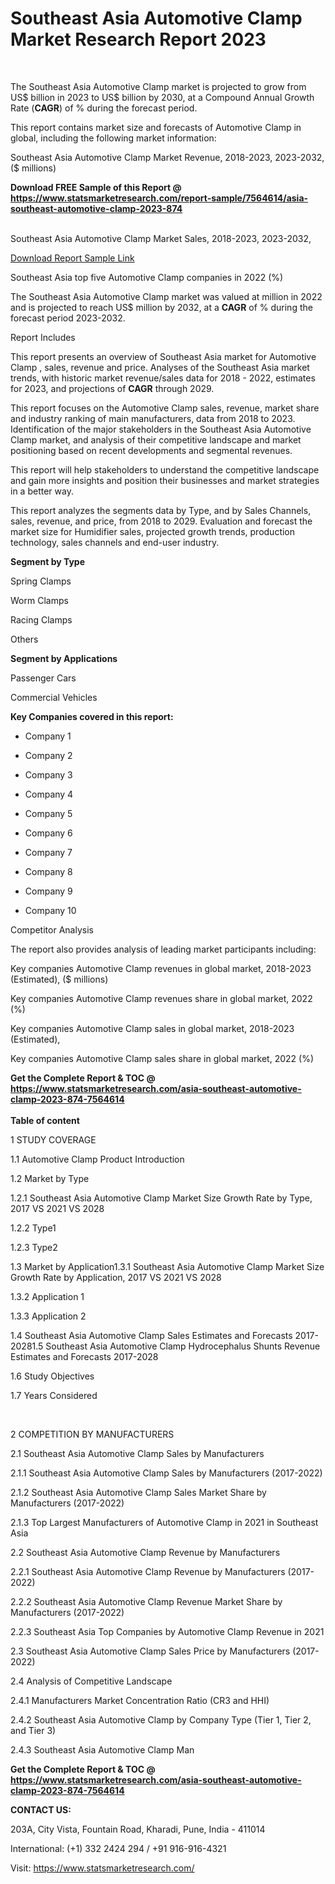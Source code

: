 <h1>Southeast Asia Automotive Clamp Market Research Report 2023</h1><br/><p>The Southeast Asia Automotive Clamp market is projected to grow from US$ billion in 2023 to US$ billion by 2030, at a Compound Annual Growth Rate (<strong>CAGR</strong>) of % during the forecast period.</p><p>
 
 This report contains market size and forecasts of Automotive Clamp in global, including the following market information:</p><p>
 
 Southeast Asia Automotive Clamp Market Revenue, 2018-2023, 2023-2032, ($ millions)</p><div><b>Download FREE Sample of this Report @ <a href="https://www.statsmarketresearch.com/download-free-sample/7564614/asia-southeast-automotive-clamp-2023-874">https://www.statsmarketresearch.com/report-sample/7564614/asia-southeast-automotive-clamp-2023-874</a></b></div><br><p>
 
 Southeast Asia Automotive Clamp Market Sales, 2018-2023, 2023-2032,</p><p><a href="https://www.statsmarketresearch.com/download-free-sample/7564614/asia-southeast-automotive-clamp-2023-874">Download Report Sample Link</a></p><p>
 
 Southeast Asia top five Automotive Clamp companies in 2022 (%)</p><p>
 
 The Southeast Asia Automotive Clamp market was valued at million in 2022 and is projected to reach US$ million by 2032, at a <strong>CAGR</strong> of % during the forecast period 2023-2032.</p><p>
 
 Report Includes</p><p>
 
 This report presents an overview of Southeast Asia market for Automotive Clamp , sales, revenue and price. Analyses of the Southeast Asia market trends, with historic market revenue/sales data for 2018 - 2022, estimates for 2023, and projections of <strong>CAGR</strong> through 2029.</p><p>
 
 This report focuses on the Automotive Clamp sales, revenue, market share and industry ranking of main manufacturers, data from 2018 to 2023. Identification of the major stakeholders in the Southeast Asia Automotive Clamp market, and analysis of their competitive landscape and market positioning based on recent developments and segmental revenues.</p><p>
 
 This report will help stakeholders to understand the competitive landscape and gain more insights and position their businesses and market strategies in a better way.</p><p>
 
 This report analyzes the segments data by Type, and by Sales Channels, sales, revenue, and price, from 2018 to 2029. Evaluation and forecast the market size for Humidifier sales, projected growth trends, production technology, sales channels and end-user industry.</p><p>
 
  <strong>Segment by Type</strong></p><p>
 
 Spring Clamps</p><p>Worm Clamps</p><p>Racing Clamps</p><p>Others</p><p>
 
 <strong> Segment <strong><strong>by Applications</strong></strong></strong></p><p>
 
 Passenger Cars</p><p>Commercial Vehicles</p><p><strong>Key Companies covered in this report:</strong></p><p>
 
 </p><ul><p></p><li>Company 1</li><p></p><li>Company 2</li><p></p><li>Company 3</li><p></p><li>Company 4</li><p></p><li>Company 5</li><p></p><li>Company 6</li><p></p><li>Company 7</li><p></p><li>Company 8</li><p></p><li>Company 9</li><p></p><li>Company 10</li><p></p></ul><p>Competitor Analysis</p><p>
 
 The report also provides analysis of leading market participants including:</p><p>
 
 Key companies Automotive Clamp revenues in global market, 2018-2023 (Estimated), ($ millions)</p><p>
 
 Key companies Automotive Clamp revenues share in global market, 2022 (%)</p><p>
 
 Key companies Automotive Clamp sales in global market, 2018-2023 (Estimated),</p><p>
 
 Key companies Automotive Clamp sales share in global market, 2022 (%)</p><div><b>Get the Complete Report & TOC @ <a href="https://www.statsmarketresearch.com/asia-southeast-automotive-clamp-2023-874-7564614">https://www.statsmarketresearch.com/asia-southeast-automotive-clamp-2023-874-7564614</a></b></div><br><b>Table of content</b><p>1 STUDY COVERAGE<br />
 
 1.1 Automotive Clamp Product Introduction<br />
 
 1.2 Market by Type<br />
 
 1.2.1 Southeast Asia Automotive Clamp Market Size Growth Rate by Type, 2017 VS 2021 VS 2028<br />
 
 1.2.2 Type1<br />
 
 1.2.3 Type2<br />
 
 1.3 Market by Application1.3.1 Southeast Asia Automotive Clamp Market Size Growth Rate by Application, 2017 VS 2021 VS 2028<br />
 
 1.3.2 Application 1<br />
 
 1.3.3 Application 2<br />
 
 1.4 Southeast Asia Automotive Clamp Sales Estimates and Forecasts 2017-20281.5 Southeast Asia Automotive Clamp Hydrocephalus Shunts Revenue Estimates and Forecasts 2017-2028<br />
 
 1.6 Study Objectives<br />
 
 1.7 Years Considered<br />
 
 <br />
 
 2 COMPETITION BY MANUFACTURERS<br />
 
 2.1 Southeast Asia Automotive Clamp Sales by Manufacturers<br />
 
 2.1.1 Southeast Asia Automotive Clamp Sales by Manufacturers (2017-2022)<br />
 
 2.1.2 Southeast Asia Automotive Clamp Sales Market Share by Manufacturers (2017-2022)<br />
 
 2.1.3 Top Largest Manufacturers of Automotive Clamp in 2021 in Southeast Asia<br />
 
 2.2 Southeast Asia Automotive Clamp Revenue by Manufacturers<br />
 
 2.2.1 Southeast Asia Automotive Clamp Revenue by Manufacturers (2017-2022)<br />
 
 2.2.2 Southeast Asia Automotive Clamp Revenue Market Share by Manufacturers (2017-2022)<br />
 
 2.2.3 Southeast Asia Top Companies by Automotive Clamp Revenue in 2021<br />
 
 2.3 Southeast Asia Automotive Clamp Sales Price by Manufacturers (2017-2022)<br />
 
 2.4 Analysis of Competitive Landscape<br />
 
 2.4.1 Manufacturers Market Concentration Ratio (CR3 and HHI)<br />
 
 2.4.2 Southeast Asia Automotive Clamp by Company Type (Tier 1, Tier 2, and Tier 3)<br />
 
 2.4.3 Southeast Asia Automotive Clamp Man<br><div><b>Get the Complete Report & TOC @ <a href="https://www.statsmarketresearch.com/asia-southeast-automotive-clamp-2023-874-7564614">https://www.statsmarketresearch.com/asia-southeast-automotive-clamp-2023-874-7564614</a></b></div></p>
 
 <b>CONTACT US:</b><br>
 
 203A, City Vista, Fountain Road, Kharadi, Pune, India - 411014 <br>
 
 International: (+1) 332 2424 294 / +91 916-916-4321<br>
 
 Visit: <a href="https://www.statsmarketresearch.com/">https://www.statsmarketresearch.com/</a>
 
 <br>
